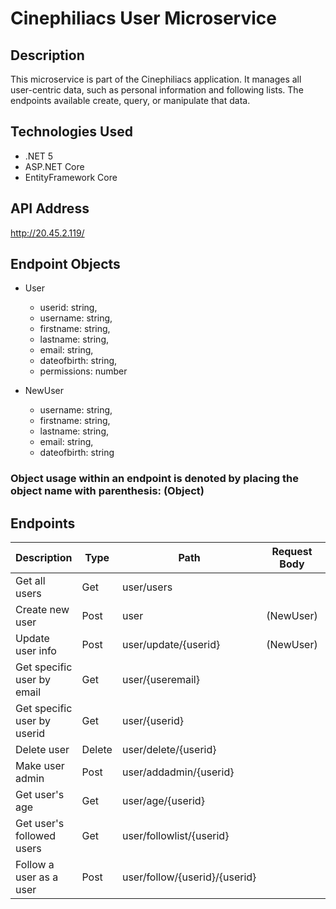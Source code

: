 # Cinephiliacs User Microservice

## Description
This microservice is part of the Cinephiliacs application. It manages all user-centric data, such as personal information and following lists. The endpoints available create, query, or manipulate that data.

## Technologies Used
* .NET 5
* ASP.NET Core
* EntityFramework Core

## API Address
http://20.45.2.119/
## Endpoint Objects
* User
  * userid: string,
  * username: string,
  * firstname: string,
  * lastname: string,
  * email: string,
  * dateofbirth: string,
  * permissions: number

* NewUser
  * username: string,
  * firstname: string,
  * lastname: string,
  * email: string,
  * dateofbirth: string

### Object usage within an endpoint is denoted by placing the object name with parenthesis: (Object)
## Endpoints
| Description                | Type   | Path                          | Request Body | Returned | Comments |
|----------------------------|--------|-------------------------------|--------------|----------|----------|
| Get all users              | Get    | user/users                    |              | (User)   |          |
| Create new user            | Post   | user                          | (NewUser)    |          |          |
| Update user info           | Post   | user/update/{userid}          | (NewUser)    |          |          |
| Get specific user by email | Get    | user/{useremail}              |              | (User)   |          |
| Get specific user by userid| Get    | user/{userid}                 |              | (User)   |          |
| Delete user                | Delete | user/delete/{userid}          |              |          |          |
| Make user admin            | Post   | user/addadmin/{userid}        |              |          |          |
| Get user's age             | Get    | user/age/{userid}             |              | number   |          |
| Get user's followed users  | Get    | user/followlist/{userid}      |              | string[] |          |
| Follow a user as a user    | Post   | user/follow/{userid}/{userid} |              |          |          |
